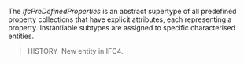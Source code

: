 The _IfcPreDefinedProperties_ is an abstract supertype of all predefined property collections that have explicit attributes, each representing a property. Instantiable subtypes are assigned to specific characterised entities.

> HISTORY&nbsp; New entity in IFC4.